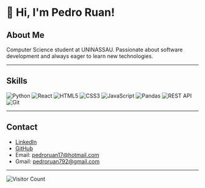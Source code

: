 # 👋 Hi, I'm Pedro Ruan!

## About Me
Computer Science student at UNINASSAU. Passionate about software development and always eager to learn new technologies.

---

## Skills

![Python](https://img.shields.io/badge/-Python-3776AB?style=for-the-badge&logo=python&logoColor=white) ![React](https://img.shields.io/badge/-React-61DAFB?style=for-the-badge&logo=react&logoColor=black) ![HTML5](https://img.shields.io/badge/-HTML5-E34F26?style=for-the-badge&logo=html5&logoColor=white) ![CSS3](https://img.shields.io/badge/-CSS3-1572B6?style=for-the-badge&logo=css3&logoColor=white) ![JavaScript](https://img.shields.io/badge/-JavaScript-F7DF1E?style=for-the-badge&logo=javascript&logoColor=black) ![Pandas](https://img.shields.io/badge/-Pandas-150458?style=for-the-badge&logo=pandas&logoColor=white) ![REST API](https://img.shields.io/badge/-REST_API-61DAFB?style=for-the-badge) ![Git](https://img.shields.io/badge/-Git-F05032?style=for-the-badge&logo=git&logoColor=white) 

---

## Contact

- [LinkedIn](https://www.linkedin.com/in/pedro-ruan-0ab1b2351/)  
- [GitHub](https://github.com/Pedro1274)  
- Email: pedroruan17@hotmail.com
- Gmail: pedroruan792@gmail.com  

---

![Visitor Count](https://profile-counter.glitch.me/Pedro1274/count.svg)
